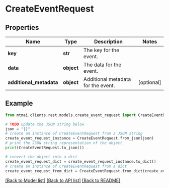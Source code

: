 # CreateEventRequest


## Properties

Name | Type | Description | Notes
------------ | ------------- | ------------- | -------------
**key** | **str** | The key for the event. | 
**data** | **object** | The data for the event. | 
**additional_metadata** | **object** | Additional metadata for the event. | [optional] 

## Example

```python
from mtmai.clients.rest.models.create_event_request import CreateEventRequest

# TODO update the JSON string below
json = "{}"
# create an instance of CreateEventRequest from a JSON string
create_event_request_instance = CreateEventRequest.from_json(json)
# print the JSON string representation of the object
print(CreateEventRequest.to_json())

# convert the object into a dict
create_event_request_dict = create_event_request_instance.to_dict()
# create an instance of CreateEventRequest from a dict
create_event_request_from_dict = CreateEventRequest.from_dict(create_event_request_dict)
```
[[Back to Model list]](../README.md#documentation-for-models) [[Back to API list]](../README.md#documentation-for-api-endpoints) [[Back to README]](../README.md)


